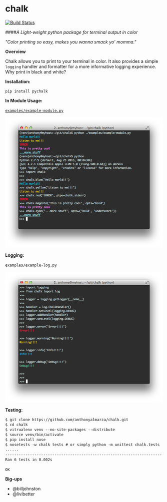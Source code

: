 chalk
=====

[![Build Status](https://travis-ci.org/anthonyalmarza/chalk.svg?branch=master)](https://travis-ci.org/anthonyalmarza/chalk)

####*A Light-weight python package for terminal output in color*

*"Color printing so easy, makes you wanna smack yo' momma."*

**Overview**

Chalk allows you to print to your terminal in color. It also provides a simple
`logging` handler and formatter for a more informative logging experience.
Why print in black and white?

**Installation:**

    pip install pychalk


**In Module Usage:**

[`examples/example-module.py`](examples/example-module.py)

![example-module.py](images/module.png)


**Logging:**

[`examples/example-log.py`](examples/example-log.py)

![example-log.py](images/log.png)


**Testing:**


```
$ git clone https://github.com/anthonyalmarza/chalk.git
$ cd chalk
$ vitrualenv venv --no-site-packages --distribute
$ source venv/bin/activate
$ pip install nose
$ nosetests -w chalk tests # or simply python -m unittest chalk.tests
......
----------------------------------------------------------------------
Ran 6 tests in 0.002s

OK
```


**Big-ups**

* @billjohnston
* @livibetter
